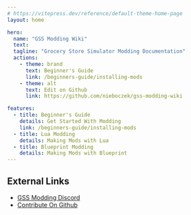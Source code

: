 ```yaml
---
# https://vitepress.dev/reference/default-theme-home-page
layout: home

hero:
  name: "GSS Modding Wiki"
  text: 
  tagline: "Grocery Store Simulator Modding Documentation"
  actions:
    - theme: brand
      text: Beginner's Guide
      link: /beginners-guide/installing-mods
    - theme: alt
      text: Edit on Github
      link: https://github.com/nieboczek/gss-modding-wiki

features:
  - title: Beginner's Guide
    details: Get Started With Modding
    link: /beginners-guide/installing-mods
  - title: Lua Modding
    details: Making Mods with Lua
  - title: Blueprint Modding
    details: Making Mods with Blueprint
---
```


## External Links
- [GSS Modding Discord](https://discord.gg/5ENg4XGpPZ)
- [Contribute On Github](https://github.com/nieboczek/gss-modding-wiki)